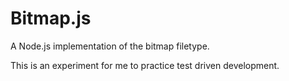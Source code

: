 # Bitmap.js

A Node.js implementation of the bitmap filetype.

This is an experiment for me to practice test driven development.

